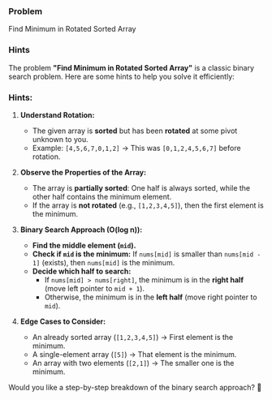 ### Problem 

Find Minimum in Rotated Sorted Array

### Hints
The problem **"Find Minimum in Rotated Sorted Array"** is a classic binary search problem. Here are some hints to help you solve it efficiently:

### **Hints:**
1. **Understand Rotation:**  
   - The given array is **sorted** but has been **rotated** at some pivot unknown to you.  
   - Example: `[4,5,6,7,0,1,2]` → This was `[0,1,2,4,5,6,7]` before rotation.

2. **Observe the Properties of the Array:**  
   - The array is **partially sorted**: One half is always sorted, while the other half contains the minimum element.
   - If the array is **not rotated** (e.g., `[1,2,3,4,5]`), then the first element is the minimum.

3. **Binary Search Approach (O(log n)):**  
   - **Find the middle element (`mid`).**  
   - **Check if `mid` is the minimum:** If `nums[mid]` is smaller than `nums[mid - 1]` (exists), then `nums[mid]` is the minimum.  
   - **Decide which half to search:**  
     - If `nums[mid] > nums[right]`, the minimum is in the **right half** (move left pointer to `mid + 1`).  
     - Otherwise, the minimum is in the **left half** (move right pointer to `mid`).  

4. **Edge Cases to Consider:**  
   - An already sorted array (`[1,2,3,4,5]`) → First element is the minimum.  
   - A single-element array (`[5]`) → That element is the minimum.  
   - An array with two elements (`[2,1]`) → The smaller one is the minimum.  

Would you like a step-by-step breakdown of the binary search approach? 🚀
